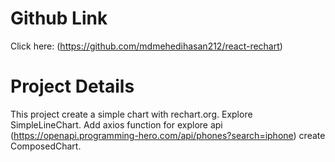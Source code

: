 # Github Link

Click here: (https://github.com/mdmehedihasan212/react-rechart)

# Project Details

This project create a simple chart with rechart.org. Explore SimpleLineChart. Add axios function for explore api (https://openapi.programming-hero.com/api/phones?search=iphone) create ComposedChart.